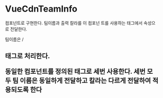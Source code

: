 # VueCdnTeamInfo

컴포넌트로 구현한다. 팀이름과 출력 칼라를 이 컴포넌
트를 사용하는 태그에서 속성으로 전달한다.

팀이름은 /<h2/> 태그로 처리한다.

동일한 컴포넌트를 정의된 태그로
세번 사용한다. 
세번 모두 팀 이름은 동일하게 전달하고 칼라는 다르게 전달하여 적용되도록 한다
